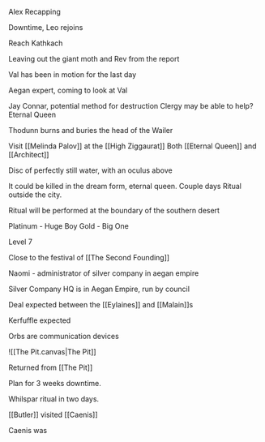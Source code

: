 Alex Recapping

Downtime, Leo rejoins

Reach Kathkach

Leaving out the giant moth and Rev from the report

Val has been in motion for the last day

Aegan expert, coming to look at Val

Jay Connar, potential method for destruction
Clergy may be able to help? Eternal Queen

Thodunn burns and buries the head of the Wailer

Visit [[Melinda Palov]] at the [[High Ziggaurat]]
		Both [[Eternal Queen]] and [[Architect]]

Disc of perfectly still water, with an oculus above

It could be killed in the dream form, eternal queen.
Couple days
Ritual outside the city.

Ritual will be performed at the boundary of the southern desert


Platinum - Huge Boy
Gold - Big One

Level 7

Close to the festival of [[The Second Founding]]

Naomi - administrator of silver company in aegan empire

Silver Company HQ is in Aegan Empire, run by council

Deal expected between the [[Eylaines]] and [[Malain]]s

Kerfuffle expected

Orbs are communication devices

![[The Pit.canvas|The Pit]]

Returned from [[The Pit]]

Plan for 3 weeks downtime.

Whilspar ritual in two days.

[[Butler]] visited [[Caenis]]


Caenis was 

